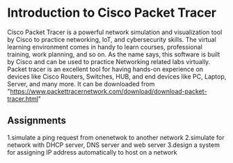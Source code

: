 # Introduction to Cisco Packet Tracer
Cisco Packet Tracer is a powerful network simulation and visualization tool by Cisco to practice networking, IoT, and cybersecurity skills. The virtual learning environment comes in handy to learn courses, professional training, work planning, and so on.
As the name says, this software is built by Cisco and can be used to practice Networking related labs virtually. Packet tracer is an excellent tool for having hands-on experience on devices like Cisco Routers, Switches, HUB, and end devices like PC, Laptop, Server, and many more.
It can be downloaded from "https://www.packettracernetwork.com/download/download-packet-tracer.html"

## Assignments
1.simulate a ping request from onenetwok to another network
2.simulate for network with DHCP server, DNS server and web server
3.design a system for assigning IP address automatically to host on a network
